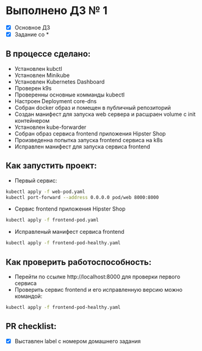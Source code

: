 # Выполнено ДЗ № 1

 - [x] Основное ДЗ
 - [x] Задание со *

## В процессе сделано:
 - Установлен kubctl
 - Установлен Minikube
 - Установлен Kubernetes Dashboard
 - Проверен k9s
 - Проверенны основные комманды kubectl
 - Настроен Deployment core-dns
 - Собран docker образ и помещен в публичный репозиторий
 - Создан манифест для запуска web сервера и расшраен volume с init контейнером
 - Установлен kube-forwarder
 - Собран образ сервиса frontend приложения Hipster Shop
 - Произведенна попытка запуска frontend сервиса на k8s
 - Исправлен манифест для запуска сервиса frontend

## Как запустить проект:
 - Первый сервис:
 ```bash
kubectl apply -f web-pod.yaml
kubectl port-forward --address 0.0.0.0 pod/web 8000:8000
 ```
 - Сервис frontend приложения Hipster Shop
 ```bash
 kubectl apply -f frontend-pod.yaml
 ```
  - Исправленый манифест сервиса frontend
 ```bash
 kubectl apply -f frontend-pod-healthy.yaml
 ```

## Как проверить работоспособность:
 - Перейти по ссылке http://localhost:8000 для проверки первого сервиса 
 - Проверить сервис frontend и его исправленную версию можно командой:
  ```bash
kubectl apply -f frontend-pod-healthy.yaml
 ```

## PR checklist:
 - [x] Выставлен label с номером домашнего задания